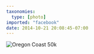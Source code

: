```yaml
---
taxonomies:
  type: [photo]
imported: "facebook"
date: 2014-10-21 20:08:45-07:00
---
```

![Oregon Coast 50k](/media/images/photos/2014/10/oregon-coast-50.jpg)

